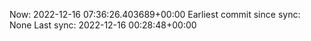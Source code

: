 Now: 2022-12-16 07:36:26.403689+00:00 Earliest commit since sync: None Last sync: 2022-12-16 00:28:48+00:00
